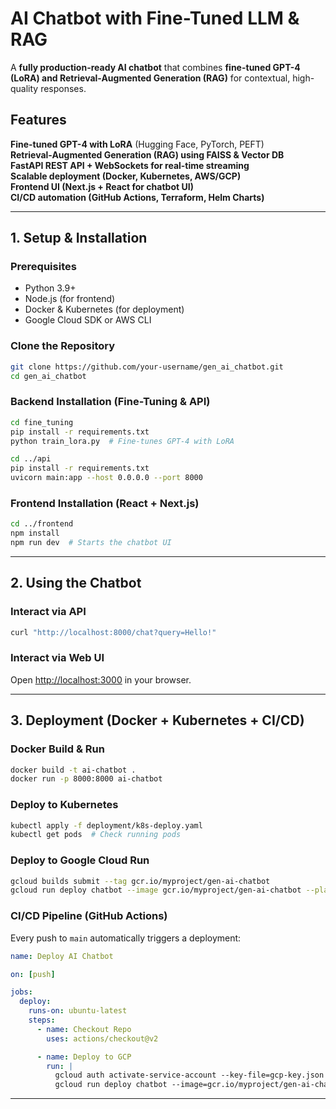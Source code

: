 # AI Chatbot with Fine-Tuned LLM & RAG

A **fully production-ready AI chatbot** that combines **fine-tuned GPT-4 (LoRA) and Retrieval-Augmented Generation (RAG)** for contextual, high-quality responses.  

## Features  
**Fine-tuned GPT-4 with LoRA** (Hugging Face, PyTorch, PEFT)  
**Retrieval-Augmented Generation (RAG) using FAISS & Vector DB**  
**FastAPI REST API + WebSockets for real-time streaming**  
**Scalable deployment (Docker, Kubernetes, AWS/GCP)**  
**Frontend UI (Next.js + React for chatbot UI)**  
**CI/CD automation (GitHub Actions, Terraform, Helm Charts)**  

---

## **1. Setup & Installation**  

### **Prerequisites**  
- Python 3.9+  
- Node.js (for frontend)  
- Docker & Kubernetes (for deployment)  
- Google Cloud SDK or AWS CLI  

### **Clone the Repository**  
```bash
git clone https://github.com/your-username/gen_ai_chatbot.git
cd gen_ai_chatbot
```

### **Backend Installation (Fine-Tuning & API)**  
```bash
cd fine_tuning
pip install -r requirements.txt
python train_lora.py  # Fine-tunes GPT-4 with LoRA
```
```bash
cd ../api
pip install -r requirements.txt
uvicorn main:app --host 0.0.0.0 --port 8000
```

### **Frontend Installation (React + Next.js)**  
```bash
cd ../frontend
npm install
npm run dev  # Starts the chatbot UI
```

---

## **2. Using the Chatbot**
### **Interact via API**
```bash
curl "http://localhost:8000/chat?query=Hello!"
```
### **Interact via Web UI**
Open [http://localhost:3000](http://localhost:3000) in your browser.

---

## **3. Deployment (Docker + Kubernetes + CI/CD)**  

### **Docker Build & Run**
```bash
docker build -t ai-chatbot .
docker run -p 8000:8000 ai-chatbot
```

### **Deploy to Kubernetes**
```bash
kubectl apply -f deployment/k8s-deploy.yaml
kubectl get pods  # Check running pods
```

### **Deploy to Google Cloud Run**
```bash
gcloud builds submit --tag gcr.io/myproject/gen-ai-chatbot
gcloud run deploy chatbot --image gcr.io/myproject/gen-ai-chatbot --platform managed
```

### **CI/CD Pipeline (GitHub Actions)**
Every push to `main` automatically triggers a deployment:
```yaml
name: Deploy AI Chatbot

on: [push]

jobs:
  deploy:
    runs-on: ubuntu-latest
    steps:
      - name: Checkout Repo
        uses: actions/checkout@v2

      - name: Deploy to GCP
        run: |
          gcloud auth activate-service-account --key-file=gcp-key.json
          gcloud run deploy chatbot --image=gcr.io/myproject/gen-ai-chatbot --region=us-central1
```

---
